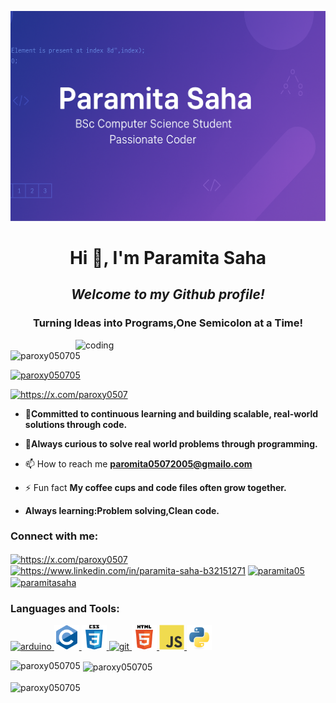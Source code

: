 ![logo](https://github.com/Paroxy050705/github_banner1/blob/main/image.png.png)
<h1 align="center">Hi 👋, I'm Paramita Saha</h1>
<h2 align="center"><i>Welcome to my Github profile!</i></h2>
<h3 align="center">Turning Ideas into Programs,One Semicolon at a Time!</h3>

<img align="right" alt="coding" width="400" src="https://user-images.githubusercontent.com/74038190/212747903-e9bdf048-2dc8-41f9-b973-0e72ff07bfba.gif">

<p align="left"> <img src="https://komarev.com/ghpvc/?username=paroxy050705&label=Profile%20views&color=0e75b6&style=flat" alt="paroxy050705" /> </p>

<p align="left"> <a href="https://github.com/ryo-ma/github-profile-trophy"><img src="https://github-profile-trophy.vercel.app/?username=paroxy050705" alt="paroxy050705" /></a> </p>

<p align="left"> <a href="https://twitter.com/https://x.com/paroxy0507" target="blank"><img src="https://img.shields.io/twitter/follow/https://x.com/paroxy0507?logo=twitter&style=for-the-badge" alt="https://x.com/paroxy0507" /></a> </p>

- 🌱**Committed to continuous learning and building scalable, real-world solutions through code.**

- 💬**Always curious to solve real world problems through programming.**

- 📫 How to reach me **paromita05072005@gmailo.com**

- ⚡ Fun fact **My coffee cups and code files often grow together.**

- **Always learning:Problem solving,Clean code.**

<h3 align="left">Connect with me:</h3>
<p align="left">
<a href="https://x.com/paroxy0507" target="blank"><img align="center" src="https://raw.githubusercontent.com/rahuldkjain/github-profile-readme-generator/master/src/images/icons/Social/twitter.svg" alt="https://x.com/paroxy0507" height="30" width="40" /></a>
<a href="https://www.linkedin.com/in/paramita-saha-b32151271" target="blank"><img align="center" src="https://raw.githubusercontent.com/rahuldkjain/github-profile-readme-generator/master/src/images/icons/Social/linked-in-alt.svg" alt="https://www.linkedin.com/in/paramita-saha-b32151271" height="30" width="40" /></a>
<a href="https://www.leetcode.com/paramita05" target="blank"><img align="center" src="https://raw.githubusercontent.com/rahuldkjain/github-profile-readme-generator/master/src/images/icons/Social/leet-code.svg" alt="paramita05" height="30" width="40" /></a>
<a href="https://discord.gg/paramitasaha" target="blank"><img align="center" src="https://raw.githubusercontent.com/rahuldkjain/github-profile-readme-generator/master/src/images/icons/Social/discord.svg" alt="paramitasaha" height="30" width="40" /></a>
</p>

<h3 align="left">Languages and Tools:</h3>
<p align="left"> <a href="https://www.arduino.cc/" target="_blank" rel="noreferrer"> <img src="https://cdn.worldvectorlogo.com/logos/arduino-1.svg" alt="arduino" width="40" height="40"/> </a> <a href="https://www.cprogramming.com/" target="_blank" rel="noreferrer"> <img src="https://raw.githubusercontent.com/devicons/devicon/master/icons/c/c-original.svg" alt="c" width="40" height="40"/> </a> <a href="https://www.w3schools.com/css/" target="_blank" rel="noreferrer"> <img src="https://raw.githubusercontent.com/devicons/devicon/master/icons/css3/css3-original-wordmark.svg" alt="css3" width="40" height="40"/> </a> <a href="https://git-scm.com/" target="_blank" rel="noreferrer"> <img src="https://www.vectorlogo.zone/logos/git-scm/git-scm-icon.svg" alt="git" width="40" height="40"/> </a> <a href="https://www.w3.org/html/" target="_blank" rel="noreferrer"> <img src="https://raw.githubusercontent.com/devicons/devicon/master/icons/html5/html5-original-wordmark.svg" alt="html5" width="40" height="40"/> </a> <a href="https://developer.mozilla.org/en-US/docs/Web/JavaScript" target="_blank" rel="noreferrer"> <img src="https://raw.githubusercontent.com/devicons/devicon/master/icons/javascript/javascript-original.svg" alt="javascript" width="40" height="40"/> </a> <a href="https://www.python.org" target="_blank" rel="noreferrer"> <img src="https://raw.githubusercontent.com/devicons/devicon/master/icons/python/python-original.svg" alt="python" width="40" height="40"/> </a> </p>

<p><img align="left" src="https://github-readme-stats.vercel.app/api/top-langs?username=paroxy050705&show_icons=true&locale=en&layout=compact" alt="paroxy050705" /></p>

<p>&nbsp;<img align="center" src="https://github-readme-stats.vercel.app/api?username=paroxy050705&show_icons=true&locale=en" alt="paroxy050705" /></p>

<p><img align="center" src="https://github-readme-streak-stats.herokuapp.com/?user=paroxy050705&" alt="paroxy050705" /></p>
